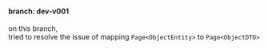 #### branch: dev-v001

on this branch,\
tried to resolve the issue of mapping ```Page<ObjectEntity>``` to ```Page<ObjectDTO>```